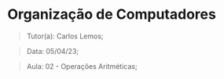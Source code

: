 # Organização de Computadores

> Tutor(a): Carlos Lemos;

> Data: 05/04/23;

> Aula: 02 - Operações Aritméticas;
